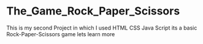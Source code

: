 # The_Game_Rock_Paper_Scissors

This is my second Project in which I used 
HTML
CSS
Java Script 
its a basic Rock-Paper-Scissors game 
lets learn more 
